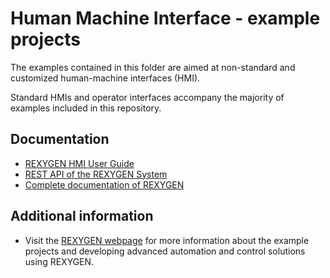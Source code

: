 Human Machine Interface - example projects
==========================================

The examples contained in this folder are aimed at non-standard and customized
human-machine interfaces (HMI). 

Standard HMIs and operator interfaces accompany the majority of examples 
included in this repository. 

## Documentation ##

- [REXYGEN HMI User Guide](https://www.rexygen.com/doc/PDF/ENGLISH/RexygenHMI_ENG.pdf)
- [REST API of the REXYGEN System](https://www.rexygen.com/doc/PDF/ENGLISH/RexRestApi_ENG.pdf)
- [Complete documentation of REXYGEN](http://www.rexygen.com/documentation-and-support)

## Additional information ##

- Visit the [REXYGEN webpage](http://www.rexygen.com) 
for more information about the example projects and developing advanced 
automation and control solutions using REXYGEN.